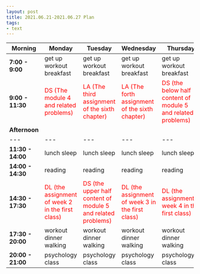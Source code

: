```yaml
---
layout: post
title: 2021.06.21-2021.06.27 Plan
tags:
- text
---   
```


| Morning | Monday | Tuesday | Wednesday | Thursday | Friday | Saturday | Sunday |
|---|---|---|---|---|---|---|---|
| **7:00 - 9:00**  | get up workout breakfast | get up workout breakfast | get up workout breakfast | get up workout breakfast | get up workout breakfast | get up workout breakfast | get up workout breakfast |
| **9:00 - 11:30** | <font color=red > DS (The module 4 and related problems) | <font color=red > LA (The third assignment of the sixth chapter) | <font color=red > LA (The forth assignment of the sixth chapter) | <font color=red > DS (the below half content of module 5 and related problems) | <font color=red > LA (the first five slides of the seventh chapter) | <font color=red > DL (the all videos of week 1 in the second class ) | do something I like |
| **Afternoon** |   |   |   |   |   |   |   |
|---|---|---|---|---|---|---|---|
| **11:30 - 14:00** | lunch sleep | lunch sleep | lunch sleep | lunch sleep | lunch sleep | lunch sleep | lunch sleep |
| **14:00 - 14:30** | reading | reading | reading | reading | reading | reading | reading |
| **14:30 - 17:30** | <font color=red > DL (the assignment of week 2 in the first class) | <font color=red > DS (the upper half content of module 5 and related problems) | <font color=red > DL (the assignment of week 3 in the first class) | <font color=red > DL (the assignmentof week 4 in the first class) | <font color=red > DS (the all videos and problems of the module 5) | <font color=red > DS (the all videos and problems of the module 6) | do something I like |
| **17:30 - 20:00** | workout dinner walking | workout dinner walking  | workout dinner walking | workout dinner walking | workout dinner walking | workout dinner walking | workout dinner walking |
| **20:00 - 21:00** | psychology class | psychology class | psychology class | psychology class | psychology class | psychology class | psychology class |
